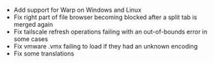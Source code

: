 - Add support for Warp on Windows and Linux
- Fix right part of file browser becoming blocked after a split tab is merged again
- Fix tailscale refresh operations failing with an out-of-bounds error in some cases
- Fix vmware .vmx failing to load if they had an unknown encoding
- Fix some translations
